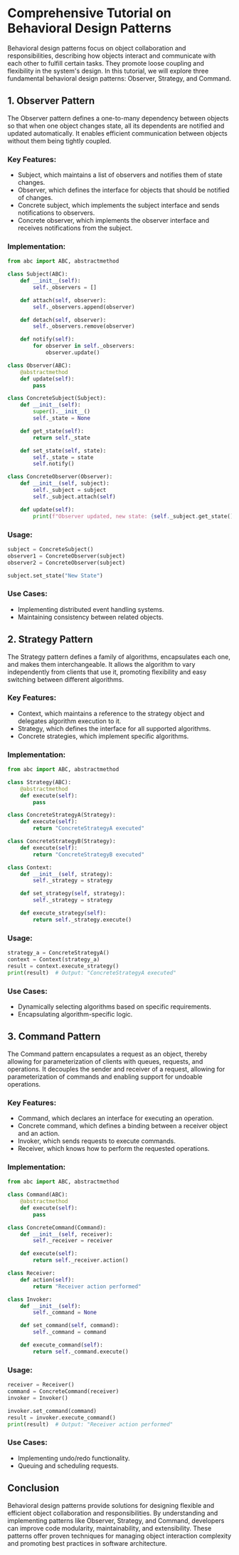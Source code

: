 # Comprehensive Tutorial on Behavioral Design Patterns

Behavioral design patterns focus on object collaboration and responsibilities, describing how objects interact and communicate with each other to fulfill certain tasks. They promote loose coupling and flexibility in the system's design. In this tutorial, we will explore three fundamental behavioral design patterns: Observer, Strategy, and Command.

## 1. Observer Pattern

The Observer pattern defines a one-to-many dependency between objects so that when one object changes state, all its dependents are notified and updated automatically. It enables efficient communication between objects without them being tightly coupled.

### Key Features:

- Subject, which maintains a list of observers and notifies them of state changes.
- Observer, which defines the interface for objects that should be notified of changes.
- Concrete subject, which implements the subject interface and sends notifications to observers.
- Concrete observer, which implements the observer interface and receives notifications from the subject.

### Implementation:

```python
from abc import ABC, abstractmethod

class Subject(ABC):
    def __init__(self):
        self._observers = []

    def attach(self, observer):
        self._observers.append(observer)

    def detach(self, observer):
        self._observers.remove(observer)

    def notify(self):
        for observer in self._observers:
            observer.update()

class Observer(ABC):
    @abstractmethod
    def update(self):
        pass

class ConcreteSubject(Subject):
    def __init__(self):
        super().__init__()
        self._state = None

    def get_state(self):
        return self._state

    def set_state(self, state):
        self._state = state
        self.notify()

class ConcreteObserver(Observer):
    def __init__(self, subject):
        self._subject = subject
        self._subject.attach(self)

    def update(self):
        print(f"Observer updated, new state: {self._subject.get_state()}")
```

### Usage:

```python
subject = ConcreteSubject()
observer1 = ConcreteObserver(subject)
observer2 = ConcreteObserver(subject)

subject.set_state("New State")
```

### Use Cases:

- Implementing distributed event handling systems.
- Maintaining consistency between related objects.

## 2. Strategy Pattern

The Strategy pattern defines a family of algorithms, encapsulates each one, and makes them interchangeable. It allows the algorithm to vary independently from clients that use it, promoting flexibility and easy switching between different algorithms.

### Key Features:

- Context, which maintains a reference to the strategy object and delegates algorithm execution to it.
- Strategy, which defines the interface for all supported algorithms.
- Concrete strategies, which implement specific algorithms.

### Implementation:

```python
from abc import ABC, abstractmethod

class Strategy(ABC):
    @abstractmethod
    def execute(self):
        pass

class ConcreteStrategyA(Strategy):
    def execute(self):
        return "ConcreteStrategyA executed"

class ConcreteStrategyB(Strategy):
    def execute(self):
        return "ConcreteStrategyB executed"

class Context:
    def __init__(self, strategy):
        self._strategy = strategy

    def set_strategy(self, strategy):
        self._strategy = strategy

    def execute_strategy(self):
        return self._strategy.execute()
```

### Usage:

```python
strategy_a = ConcreteStrategyA()
context = Context(strategy_a)
result = context.execute_strategy()
print(result)  # Output: "ConcreteStrategyA executed"
```

### Use Cases:

- Dynamically selecting algorithms based on specific requirements.
- Encapsulating algorithm-specific logic.

## 3. Command Pattern

The Command pattern encapsulates a request as an object, thereby allowing for parameterization of clients with queues, requests, and operations. It decouples the sender and receiver of a request, allowing for parameterization of commands and enabling support for undoable operations.

### Key Features:

- Command, which declares an interface for executing an operation.
- Concrete command, which defines a binding between a receiver object and an action.
- Invoker, which sends requests to execute commands.
- Receiver, which knows how to perform the requested operations.

### Implementation:

```python
from abc import ABC, abstractmethod

class Command(ABC):
    @abstractmethod
    def execute(self):
        pass

class ConcreteCommand(Command):
    def __init__(self, receiver):
        self._receiver = receiver

    def execute(self):
        return self._receiver.action()

class Receiver:
    def action(self):
        return "Receiver action performed"

class Invoker:
    def __init__(self):
        self._command = None

    def set_command(self, command):
        self._command = command

    def execute_command(self):
        return self._command.execute()
```

### Usage:

```python
receiver = Receiver()
command = ConcreteCommand(receiver)
invoker = Invoker()

invoker.set_command(command)
result = invoker.execute_command()
print(result)  # Output: "Receiver action performed"
```

### Use Cases:

- Implementing undo/redo functionality.
- Queuing and scheduling requests.

## Conclusion

Behavioral design patterns provide solutions for designing flexible and efficient object collaboration and responsibilities. By understanding and implementing patterns like Observer, Strategy, and Command, developers can improve code modularity, maintainability, and extensibility. These patterns offer proven techniques for managing object interaction complexity and promoting best practices in software architecture.
